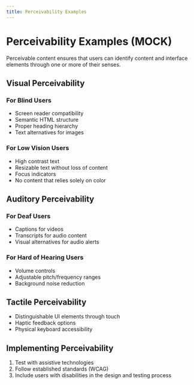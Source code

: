 ```yaml
---
title: Perceivability Examples
---
```


# Perceivability Examples (MOCK)

Perceivable content ensures that users can identify content and interface elements through one or more of their senses.

## Visual Perceivability

### For Blind Users

- Screen reader compatibility
- Semantic HTML structure
- Proper heading hierarchy
- Text alternatives for images

### For Low Vision Users

- High contrast text
- Resizable text without loss of content
- Focus indicators
- No content that relies solely on color

## Auditory Perceivability

### For Deaf Users

- Captions for videos
- Transcripts for audio content
- Visual alternatives for audio alerts

### For Hard of Hearing Users

- Volume controls
- Adjustable pitch/frequency ranges
- Background noise reduction

## Tactile Perceivability

- Distinguishable UI elements through touch
- Haptic feedback options
- Physical keyboard accessibility

## Implementing Perceivability

1. Test with assistive technologies
2. Follow established standards (WCAG)
3. Include users with disabilities in the design and testing process
